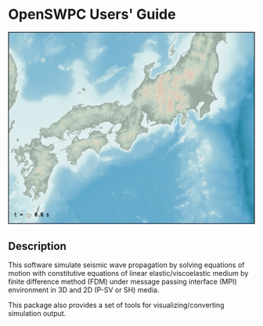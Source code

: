 # OpenSWPC Users' Guide

![](/../fig/swpc-demo.gif)

## Description

This software simulate seismic wave propagation by solving equations of motion with constitutive equations of linear elastic/viscoelastic medium by finite difference method (FDM) under message passing interface (MPI) environment in 3D and 2D (P-SV or SH) media.

This package also provides a set of tools for visualizing/converting simulation output.
